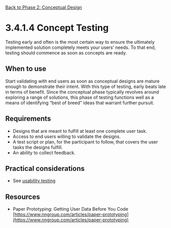 [Back to Phase 2: Conceptual Design](3-4-conceptual.md)

# 3.4.1.4 Concept Testing

Testing early and often is the most certain way to ensure the ultimately implemented solution completely meets your users’ needs. To that end, testing should commence as soon as concepts are ready.

## When to use

Start validating with end users as soon as conceptual designs are mature enough to demonstrate their intent. With this type of testing, early beats late in terms of benefit. Since the conceptual phase typically revolves around exploring a range of solutions, this phase of testing functions well as a means of identifying “best of breed” ideas that warrant further pursuit.

## Requirements

- Designs that are meant to fulfill at least one complete user task.
- Access to end users willing to validate the designs.
- A test script or plan, for the participant to follow, that covers the user tasks the designs fulfill.
- An ability to collect feedback.

## Practical considerations

- See [usability testing](3-5-1-3-usability.md)

## Resources

- Paper Prototyping: Getting User Data Before You Code [https://www.nngroup.com/articles/paper-prototyping](https://www.nngroup.com/articles/paper-prototyping)